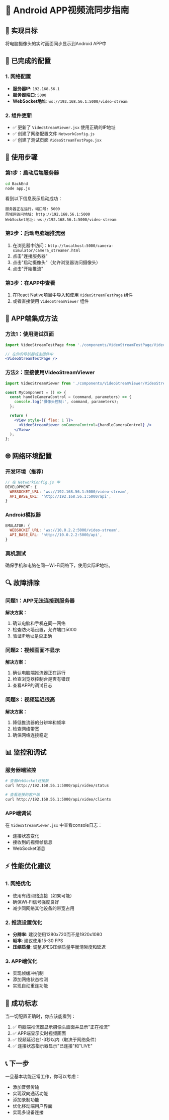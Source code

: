 # 📱 Android APP视频流同步指南

## 🎯 实现目标
将电脑摄像头的实时画面同步显示到Android APP中

## 🔧 已完成的配置

### 1. 网络配置
- **服务器IP**: `192.168.56.1`
- **服务器端口**: `5000`
- **WebSocket地址**: `ws://192.168.56.1:5000/video-stream`

### 2. 组件更新
- ✅ 更新了 `VideoStreamViewer.jsx` 使用正确的IP地址
- ✅ 创建了网络配置文件 `NetworkConfig.js`
- ✅ 创建了测试页面 `VideoStreamTestPage.jsx`

## 🚀 使用步骤

### 第1步：启动后端服务器
```bash
cd BackEnd
node app.js
```

看到以下信息表示启动成功：
```
服务器正在运行，端口号: 5000
局域网访问地址: http://192.168.56.1:5000
WebSocket地址: ws://192.168.56.1:5000/video-stream
```

### 第2步：启动电脑端推流器
1. 在浏览器中访问：`http://localhost:5000/camera-simulator/camera_streamer.html`
2. 点击"连接服务器"
3. 点击"启动摄像头"（允许浏览器访问摄像头）
4. 点击"开始推流"

### 第3步：在APP中查看
1. 在React Native项目中导入和使用 `VideoStreamTestPage` 组件
2. 或者直接使用 `VideoStreamViewer` 组件

## 📱 APP端集成方法

### 方法1：使用测试页面
```jsx
import VideoStreamTestPage from './components/VideoStreamTestPage/VideoStreamTestPage';

// 在你的导航器或主组件中
<VideoStreamTestPage />
```

### 方法2：直接使用VideoStreamViewer
```jsx
import VideoStreamViewer from './components/VideoStreamViewer/VideoStreamViewer';

const MyComponent = () => {
  const handleCameraControl = (command, parameters) => {
    console.log('摄像头控制:', command, parameters);
  };

  return (
    <View style={{ flex: 1 }}>
      <VideoStreamViewer onCameraControl={handleCameraControl} />
    </View>
  );
};
```

## 🌐 网络环境配置

### 开发环境（推荐）
```javascript
// 在 NetworkConfig.js 中
DEVELOPMENT: {
  WEBSOCKET_URL: 'ws://192.168.56.1:5000/video-stream',
  API_BASE_URL: 'http://192.168.56.1:5000/api',
}
```

### Android模拟器
```javascript
EMULATOR: {
  WEBSOCKET_URL: 'ws://10.0.2.2:5000/video-stream',
  API_BASE_URL: 'http://10.0.2.2:5000/api',
}
```

### 真机测试
确保手机和电脑在同一Wi-Fi网络下，使用实际IP地址。

## 🔍 故障排除

### 问题1：APP无法连接到服务器
**解决方案：**
1. 确认电脑和手机在同一网络
2. 检查防火墙设置，允许端口5000
3. 验证IP地址是否正确

### 问题2：视频画面不显示
**解决方案：**
1. 确认电脑端推流器正在运行
2. 检查浏览器控制台是否有错误
3. 查看APP的调试日志

### 问题3：视频延迟很高
**解决方案：**
1. 降低推流器的分辨率和帧率
2. 检查网络带宽
3. 确保网络连接稳定

## 📊 监控和调试

### 服务器端监控
```bash
# 查看WebSocket连接数
curl http://192.168.56.1:5000/api/video/status

# 查看连接的客户端
curl http://192.168.56.1:5000/api/video/clients
```

### APP端调试
在 `VideoStreamViewer.jsx` 中查看console日志：
- 连接状态变化
- 接收到的视频帧信息
- WebSocket消息

## ⚡ 性能优化建议

### 1. 网络优化
- 使用有线网络连接（如果可能）
- 确保Wi-Fi信号强度良好
- 减少同网络其他设备的带宽占用

### 2. 推流设置优化
- **分辨率**: 建议使用1280x720而不是1920x1080
- **帧率**: 建议使用15-30 FPS
- **压缩质量**: 调整JPEG压缩质量平衡清晰度和延迟

### 3. APP端优化
- 实现帧缓冲机制
- 添加网络状态检测
- 实现自动重连功能

## 🎉 成功标志

当一切配置正确时，你应该能看到：
1. ✅ 电脑端推流器显示摄像头画面并显示"正在推流"
2. ✅ APP端显示实时视频画面
3. ✅ 视频延迟在1-3秒以内（取决于网络条件）
4. ✅ 连接状态指示器显示"已连接"和"LIVE"

## 📞 下一步

一旦基本功能正常工作，你可以考虑：
- 添加音频传输
- 实现双向通话功能
- 添加录制功能
- 优化移动端用户界面
- 实现多设备连接
